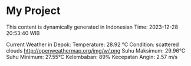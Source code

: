 # My Project

This content is dynamically generated in Indonesian Time: 2023-12-28 20:53:40 WIB


Current Weather in Depok:
Temperature: 28.92 °C
Condition: scattered clouds
http://openweathermap.org/img/w/.png 
Suhu Maksimum: 29.96°C
Suhu Minimum: 27.55°C
Kelembaban: 89%
Kecepatan Angin: 2.57 m/s
